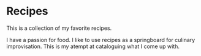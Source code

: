 # Recipes
This is a collection of my favorite recipes.

I have a passion for food. I like to use recipes as a springboard for culinary improvisation. This is my atempt at cataloguing what I come up with. 
